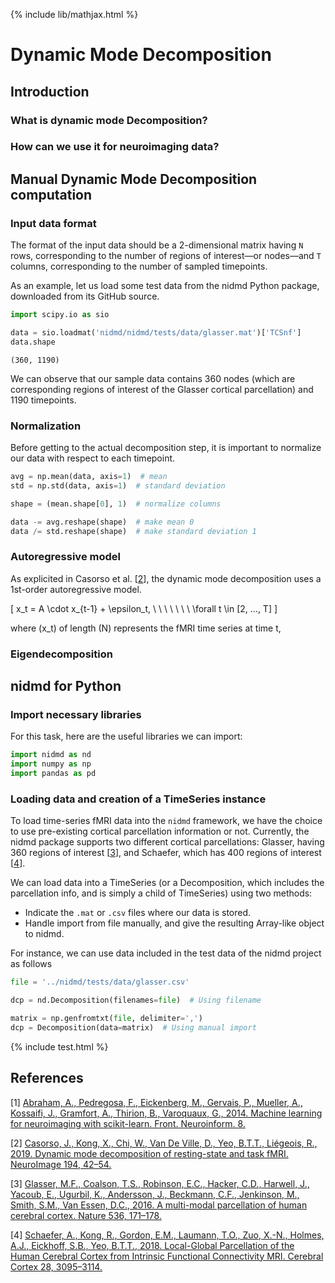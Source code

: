 {% include lib/mathjax.html %}

# Dynamic Mode Decomposition

## Introduction

### What is dynamic mode Decomposition?

### How can we use it for neuroimaging data?

## Manual Dynamic Mode Decomposition computation

### Input data format

The format of the input data should be a 2-dimensional matrix having `N` rows, corresponding to the number of regions of interest—or nodes—and `T` columns, corresponding to the number of sampled timepoints.

As an example, let us load some test data from the nidmd Python package, downloaded from its GitHub source.


``` python
import scipy.io as sio

data = sio.loadmat('nidmd/nidmd/tests/data/glasser.mat')['TCSnf']
data.shape
```

```
(360, 1190)
```

We can observe that our sample data contains 360 nodes (which are corresponding regions of interest of the Glasser cortical parcellation) and 1190 timepoints.

### Normalization

Before getting to the actual decomposition step, it is important to normalize our data with respect to each timepoint.

``` python
avg = np.mean(data, axis=1)  # mean
std = np.std(data, axis=1)  # standard deviation

shape = (mean.shape[0], 1)  # normalize columns

data -= avg.reshape(shape)  # make mean 0
data /= std.reshape(shape)  # make standard deviation 1
```

### Autoregressive model

As explicited in Casorso et al. [[2](#references)], the dynamic mode decomposition uses a 1st-order autoregressive model.

\[
x_t = A \cdot x_{t-1} + \epsilon_t, \ \ \ \ \ \ \ \forall t \in [2, ..., T]
\]

where \(x_t\) of length \(N\) represents the fMRI time series at time
t,



### Eigendecomposition


## nidmd for Python

### Import necessary libraries

For this task, here are the useful libraries we can import:

``` python
import nidmd as nd
import numpy as np
import pandas as pd
```

### Loading data and creation of a TimeSeries instance

To load time-series fMRI data into the `nidmd` framework, we have the choice to use pre-existing cortical parcellation information or not. Currently, the nidmd package supports two different cortical parcellations: Glasser, having 360 regions of interest [[3](#references)], and Schaefer, which has 400 regions of interest [[4](#references)].

We can load data into a TimeSeries (or a Decomposition, which includes the parcellation info, and is simply a child of TimeSeries) using two methods:

* Indicate the `.mat` or `.csv` files where our data is stored.
* Handle import from file manually, and give the resulting Array-like object to nidmd.

For instance, we can use data included in the test data of the nidmd project as follows

``` python
file = '../nidmd/tests/data/glasser.csv'

dcp = nd.Decomposition(filenames=file)  # Using filename

matrix = np.genfromtxt(file, delimiter=',')
dcp = Decomposition(data=matrix)  # Using manual import
```





{% include test.html %}



## References

[1] <a href="https://doi.org/10.3389/fninf.2014.00014" target="_blank">Abraham, A., Pedregosa, F., Eickenberg, M., Gervais, P., Mueller, A., Kossaifi, J., Gramfort, A., Thirion, B., Varoquaux, G., 2014. Machine learning for neuroimaging with scikit-learn. Front. Neuroinform. 8.</a>

[2] <a href="https://doi.org/10.1016/j.neuroimage.2019.03.019" target="_blank">Casorso, J., Kong, X., Chi, W., Van De Ville, D., Yeo, B.T.T., Liégeois, R., 2019. Dynamic mode decomposition of resting-state and task fMRI. NeuroImage 194, 42–54.</a>

[3] <a href="https://doi.org/10.1038/nature18933" target="_blank">Glasser, M.F., Coalson, T.S., Robinson, E.C., Hacker, C.D., Harwell, J., Yacoub, E., Ugurbil, K., Andersson, J., Beckmann, C.F., Jenkinson, M., Smith, S.M., Van Essen, D.C., 2016. A multi-modal parcellation of human cerebral cortex. Nature 536, 171–178.</a>

[4] <a href="https://doi.org/10.1093/cercor/bhx179" target="_blank">Schaefer, A., Kong, R., Gordon, E.M., Laumann, T.O., Zuo, X.-N., Holmes, A.J., Eickhoff, S.B., Yeo, B.T.T., 2018. Local-Global Parcellation of the Human Cerebral Cortex from Intrinsic Functional Connectivity MRI. Cerebral Cortex 28, 3095–3114.</a>
